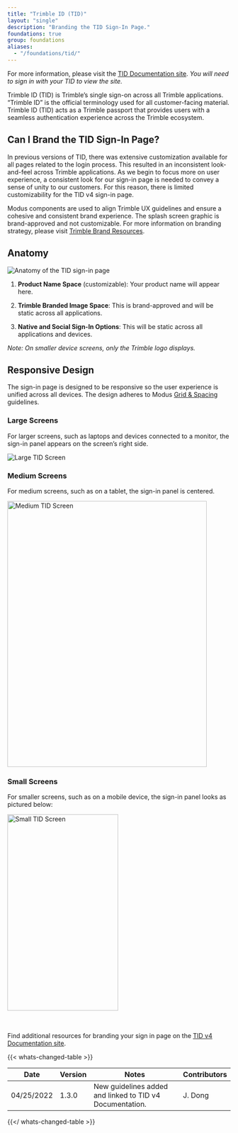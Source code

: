 ```yaml
---
title: "Trimble ID (TID)"
layout: "single"
description: "Branding the TID Sign-In Page."
foundations: true
group: foundations
aliases:
  - "/foundations/tid/"
---
```


For more information, please visit the [TID Documentation site](https://docs.trimblecloud.com/identity/). _You will need to sign in with your TID to view the site._

Trimble ID (TID) is Trimble’s single sign-on across all Trimble applications. “Trimble ID” is the official terminology used for all customer-facing material. Trimble ID (TID) acts as a Trimble passport that provides users with a seamless authentication experience across the Trimble ecosystem.

## Can I Brand the TID Sign-In Page?

In previous versions of TID, there was extensive customization available for all pages related to the login process. This resulted in an inconsistent look-and-feel across Trimble applications. As we begin to focus more on user experience, a consistent look for our sign-in page is needed to convey a sense of unity to our customers. For this reason, there is limited customizability for the TID v4 sign-in page.

Modus components are used to align Trimble UX guidelines and ensure a cohesive and consistent brand experience. The splash screen graphic is brand-approved and not customizable. For more information on branding strategy, please visit [Trimble Brand Resources](https://brand.trimble.com/).

## Anatomy

![Anatomy of the TID sign-in page](/img/foundations/tid-anatomy.svg)

1. **Product Name Space** (customizable): Your product name will appear here.

2. **Trimble Branded Image Space**: This is brand-approved and will be static across all applications.

3. **Native and Social Sign-In Options**: This will be static across all applications and devices.

_Note: On smaller device screens, only the Trimble logo displays._

## Responsive Design

The sign-in page is designed to be responsive so the user experience is unified across all devices. The design adheres to Modus [Grid & Spacing](/foundations/grid-and-spacing/) guidelines.

### Large Screens

For larger screens, such as laptops and devices connected to a monitor, the sign-in panel appears on the screen’s right side.

![Large TID Screen](/img/foundations/tid-large.svg)

### Medium Screens

For medium screens, such as on a tablet, the sign-in panel is centered.

<img alt="Medium TID Screen" src="/img/foundations/tid-medium.svg" width="450" height="600" class="img-fluid" loading="lazy">

### Small Screens

For smaller screens, such as on a mobile device, the sign-in panel looks as pictured below:

<img alt="Small TID Screen" src="/img/foundations/tid-small.svg" width="250" height="443" loading="lazy">

<br>&nbsp;<br>
Find additional resources for branding your sign in page on the [TID v4 Documentation site](https://docs.trimblecloud.com/identity/).

{{< whats-changed-table >}}

| Date       | Version | Notes                                                    | Contributors |
| ---------- | ------- | -------------------------------------------------------- | ------------ |
| 04/25/2022 | 1.3.0   | New guidelines added and linked to TID v4 Documentation. | J. Dong      |

{{</ whats-changed-table >}}
